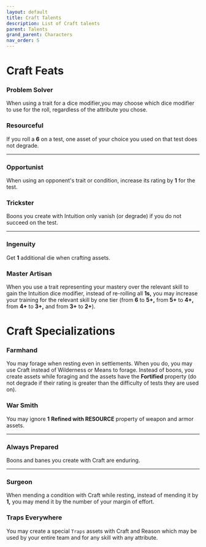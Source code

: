 ```yaml
---
layout: default
title: Craft Talents
description: List of Craft talents
parent: Talents
grand_parent: Characters
nav_order: 5
---
```


# Craft Feats

### Problem Solver

When using a trait for a dice modifier,you may choose which dice modifier to use for the roll, regardless of the attribute you chose.

### Resourceful

If you roll a **6** on a test, one asset of your choice you used on that test does not degrade.

---

### Opportunist

When using an opponent's trait or condition, increase its rating by **1** for the test.

### Trickster

Boons you create with Intuition only vanish (or degrade) if you do not succeed on the test.

---

### Ingenuity

Get **1** additional die when crafting assets.

### Master Artisan

When you use a trait representing your mastery over the relevant skill to gain the Intuition dice modifier, instead of re-rolling all **1s,** you may increase your training for the relevant skill by one tier (from **6** to **5+,** from **5+** to **4+,** from **4+** to **3+,** and from **3+** to **2+**).



# Craft Specializations

### Farmhand

You may forage when resting even in settlements. When you do, you may use Craft instead of Wilderness or Means to forage. Instead of boons, you create assets while foraging and the assets have the **Fortified** property (do not degrade if their rating is greater than the difficulty of tests they are used on).

### War Smith

You may ignore **1** **Refined with RESOURCE** property of weapon and armor assets.

---

### Always Prepared

Boons and banes you create with Craft are enduring.

---

### Surgeon

When mending a condition with Craft while resting, instead of mending it by **1,** you may mend it by the number of your margin of effort.

### Traps Everywhere

You may create a special `Traps` assets with Craft and Reason which may be used by your entire team and for any skill with any attribute.
